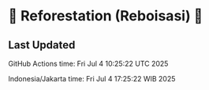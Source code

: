 
# 🌳 Reforestation (Reboisasi) 🌲

## Last Updated

GitHub Actions time: Fri Jul  4 10:25:22 UTC 2025

Indonesia/Jakarta time: Fri Jul  4 17:25:22 WIB 2025
